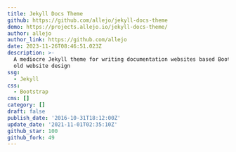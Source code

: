 ```yaml
---
title: Jekyll Docs Theme
github: https://github.com/allejo/jekyll-docs-theme
demo: https://projects.allejo.io/jekyll-docs-theme/
author: allejo
author_link: https://github.com/allejo
date: 2023-11-26T08:46:51.023Z
description: >-
  A mediocre Jekyll theme for writing documentation websites based Bootstrap's
  old website design
ssg:
  - Jekyll
css:
  - Bootstrap
cms: []
category: []
draft: false
publish_date: '2016-10-31T18:12:00Z'
update_date: '2021-11-01T02:35:10Z'
github_star: 100
github_fork: 49
---
```

